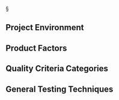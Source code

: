 §
## Project Environment

## Product Factors

## Quality Criteria Categories

## General Testing Techniques

